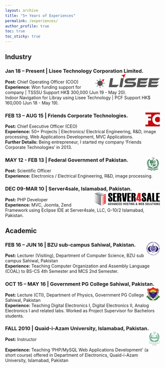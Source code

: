 ```yaml
---
layout: archive
title: "5+ Years of Experiences"
permalink: /experiences/
author_profile: true
toc: true
toc_sticky: true
---
```

## Industry

### Jan 18 – Present | Lisee Technology Corporation Limited. <img src="/assets/images/lisee.png" style="height: 45px;float: right;" alt="lisee Logo"  >
**Post:** Chief Operating Officer (COO) 
<br>**Experience:** Won funding support for company | TSSSU Support HK$ 300,000 (Jun 19 - May 20).<br> Indoor Navigation for Libray using Lisee Technology | PCF Support HK$ 160,000 (Jun 18 - May 19).

### FEB 13 – AUG 15 | Friends Corporate Technologies. <img src="/assets/images/friends.png" style="height: 45px;float: right;" alt="friends Logo"  >
**Post:** Chief Executive Officer (CEO) 
<br>**Experience:** 50+ Projects | Electronics/ Electrical Engineering, R&D, image processing, Web Applications Development, MVC Applications.
<br>**Further Details:** Being entrepreneur, I started my company ‘Friends Corporate Technologies’ in 2013.

### MAY 12 - FEB 13 | Federal Government of Pakistan.<img src="/assets/images/government_of_pakistan.png" style="height: 45px;float: right;" alt="government_of_pakistan Logo"  >
**Post:** Scientific Officer
<br>**Experience:** Electronics / Electrical Engineering, R&D, image processing.

### DEC 09-MAR 10 | Server4sale, Islamabad, Pakistan.<img src="/assets/images/server4sale.png" style="height: 45px;float: right;" alt="server4sale Logo"  >
**Post:** PHP Developer
<br>**Experience:** MVC, Joomla, Zend Framework using Eclipse IDE at Server4sale, LLC, G-10/2 Islamabad, Pakistan.

## Academic
### FEB 16 – JUN 16 | BZU sub-campus Sahiwal, Pakistan. <img src="/assets/images/bzu.png" style="height: 45px;float: right;" alt="bzu multan Logo"  >

**Post:** Lecturer (Visiting), Department of Computer Science, BZU sub campus Sahiwal, Pakistan
<br>**Experience:** Teaching Computer Organization and Assembly Language (COAL) to BS-CS 4th Semester and MCS 2nd Semester. 

### OCT 15 – MAY 16 | Government PG College Sahiwal, Pakistan. <img src="/assets/images/gpgs.png" style="height: 45px;float: right;" alt="PG sahiwal Logo"  >
**Post:** Lecture (CTI), Department of Physics, Government PG College Sahiwal, Pakistan
<br>**Experience:** Teaching Digital Electronics I, Digital Electronics II, Analog Electronics I and related labs.
Worked as Project Supervisor for Bachelors students.

### FALL 2010 | Quaid-i-Azam University, Islamabad, Pakistan. <img src="/assets/images/qau.png" style="height: 45px;float: right;" alt="qau Logo"  >
**Post:** Instructor  
<br>**Experience:** Teaching ‘PHP/MySQL Web Applications Development’ (a short course) offered in Department of Electronics, Quaid-i-Azam University, Islamabad, Pakistan
